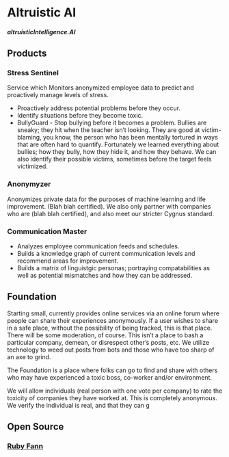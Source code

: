 # Altruistic AI
##### altruisticIntelligence.AI

## Products

### Stress Sentinel
Service which Monitors anonymized employee data to predict and proactively manage levels of stress.
* Proactively address potential problems before they occur. 
* Identify situations before they become toxic. 
* BullyGuard - Stop bullying before it becomes a problem. Bullies are sneaky; they hit when the teacher isn’t looking. They are good at victim-blaming, you know, the person who has been mentally tortured in ways that are often hard to quantify. Fortunately we learned everything about bullies; how they bully, how they hide it, and how they behave. We can also identify their possible victims, sometimes before the target feels victimized. 

### Anonymyzer 
Anonymizes private data for the purposes of machine learning and life improvement. (Blah blah certified).  We also only partner with companies who are (blah blah certified), and also meet our stricter Cygnus standard. 

### Communication Master
* Analyzes employee communication feeds and schedules. 
* Builds a knowledge graph of current communication levels and recommend areas for improvement. 
* Builds a matrix of linguistgic personas; portraying compatabilities as well as potential mismatches and how they can be addressed. 

## Foundation
Starting small, currently provides online services via an online forum where people can share their experiences anonymously.   If a user wishes to share in a safe place, without the possibility of being tracked, this is that place. There will be some moderation, of course.  This isn’t a place to bash a particular company, demean, or disrespect other’s posts, etc. We utilize technology to weed out posts from bots and those who have too sharp of an axe to grind. 

The Foundation is a place where folks can go to find and share with others who may have experienced a toxic boss, co-worker and/or environment. 

We will allow individuals (real person with one vote per company) to rate the toxicity of companies they have worked at.  This is completely anonymous. We verify the individual is real, and that they can g

## Open Source 
### [Ruby Fann](https://github.com/tangledpath/ruby-fann)

